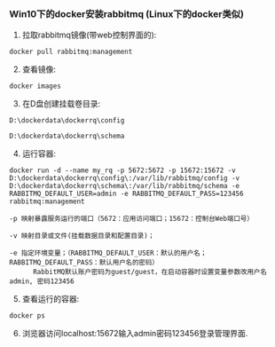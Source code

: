 
###     Win10下的docker安装rabbitmq (Linux下的docker类似)

1. 拉取rabbitmq镜像(带web控制界面的): 

`docker pull rabbitmq:management`

2. 查看镜像:

`docker images`

3. 在D盘创建挂载卷目录:

`D:\dockerdata\dockerrq\config`

`D:\dockerdata\dockerrq\schema`


4. 运行容器:

`docker run -d --name my_rq -p 5672:5672 -p 15672:15672 -v D:\dockerdata\dockerrq\config\:/var/lib/rabbitmq/config -v D:\dockerdata\dockerrq\schema\:/var/lib/rabbitmq/schema -e RABBITMQ_DEFAULT_USER=admin -e RABBITMQ_DEFAULT_PASS=123456 rabbitmq:management`

```
-p 映射暴露服务运行的端口（5672：应用访问端口；15672：控制台Web端口号）

-v 映射目录或文件(挂载数据目录和配置目录)；

-e 指定环境变量；（RABBITMQ_DEFAULT_USER：默认的用户名；RABBITMQ_DEFAULT_PASS：默认用户名的密码）
      RabbitMQ默认账户密码为guest/guest，在启动容器时设置变量参数改用户名admin, 密码123456
```

5. 查看运行的容器:

`docker ps`


6. 浏览器访问localhost:15672输入admin密码123456登录管理界面.

